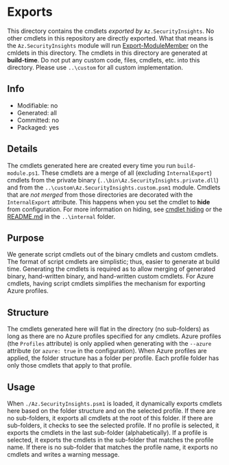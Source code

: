 # Exports
This directory contains the cmdlets *exported by* `Az.SecurityInsights`. No other cmdlets in this repository are directly exported. What that means is the `Az.SecurityInsights` module will run [Export-ModuleMember](https://docs.microsoft.com/powershell/module/microsoft.powershell.core/export-modulemember) on the cmldets in this directory. The cmdlets in this directory are generated at **build-time**. Do not put any custom code, files, cmdlets, etc. into this directory. Please use `..\custom` for all custom implementation.

## Info
- Modifiable: no
- Generated: all
- Committed: no
- Packaged: yes

## Details
The cmdlets generated here are created every time you run `build-module.ps1`. These cmdlets are a merge of all (excluding `InternalExport`) cmdlets from the private binary (`..\bin\Az.SecurityInsights.private.dll`) and from the `..\custom\Az.SecurityInsights.custom.psm1` module. Cmdlets that are *not merged* from those directories are decorated with the `InternalExport` attribute. This happens when you set the cmdlet to **hide** from configuration. For more information on hiding, see [cmdlet hiding](https://github.com/Azure/autorest/blob/master/docs/powershell/options.md#cmdlet-hiding-exportation-suppression) or the [README.md](..\internal/README.md) in the `..\internal` folder.

## Purpose
We generate script cmdlets out of the binary cmdlets and custom cmdlets. The format of script cmdlets are simplistic; thus, easier to generate at build time. Generating the cmdlets is required as to allow merging of generated binary, hand-written binary, and hand-written custom cmdlets. For Azure cmdlets, having script cmdlets simplifies the mechanism for exporting Azure profiles.

## Structure
The cmdlets generated here will flat in the directory (no sub-folders) as long as there are no Azure profiles specified for any cmdlets. Azure profiles (the `Profiles` attribute) is only applied when generating with the `--azure` attribute (or `azure: true` in the configuration). When Azure profiles are applied, the folder structure has a folder per profile. Each profile folder has only those cmdlets that apply to that profile. 

## Usage
When `./Az.SecurityInsights.psm1` is loaded, it dynamically exports cmdlets here based on the folder structure and on the selected profile. If there are no sub-folders, it exports all cmdlets at the root of this folder. If there are sub-folders, it checks to see the selected profile. If no profile is selected, it exports the cmdlets in the last sub-folder (alphabetically). If a profile is selected, it exports the cmdlets in the sub-folder that matches the profile name. If there is no sub-folder that matches the profile name, it exports no cmdlets and writes a warning message.